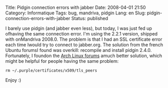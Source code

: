 Title: Pidgin connection errors with jabber
Date: 2008-04-01 21:50
Category: Informatique
Tags: bug, mandriva, pidgin
Lang: en
Slug: pidgin-connection-errors-with-jabber
Status: published

I barely use pidgin (and jabber even less), but today, I was just fed up ofhaving the same connection error. I'm using the 2.2.1 version, shipped with onMandriva 2008.0. The problem is that I had an SSL certificate error each time Iwould try to connect to jabber.org. The solution from the french Ubuntu forumsI found was overkill: recompile and install pidgin 2.4.0. Fortunately, I foundon the [Arch Linux forums](http://bbs.archlinux.org/viewtopic.php?pid=319192) amuch better solution, which might be helpful for people having the same problem:

    rm ~/.purple/certificates/x509/tls_peers

Enjoy :)
